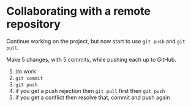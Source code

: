 # Collaborating with a remote repository

Continue working on the project, but now start to use `git push` and `git pull`.

Make 5 changes, with 5 commits, while pushing each up to GitHub.

1) do work
1) `git commit`
1) `git push`
1) if you get a push rejection then `git pull` first then `git push`
1) if you get a conflict then resolve that, commit and push again